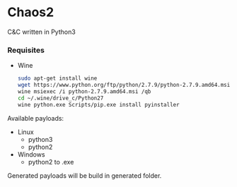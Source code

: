 # Chaos2
C&amp;C written in Python3


### Requisites
  - Wine
    ```bash
    sudo apt-get install wine
    wget https://www.python.org/ftp/python/2.7.9/python-2.7.9.amd64.msi
    wine msiexec /i python-2.7.9.amd64.msi /qb
    cd ~/.wine/drive_c/Python27
    wine python.exe Scripts/pip.exe install pyinstaller
    ```
    
Available payloads: 
  - Linux
    - python3
    - python2
  - Windows
    - python2 to .exe
    

Generated payloads will be build in generated folder.
  



